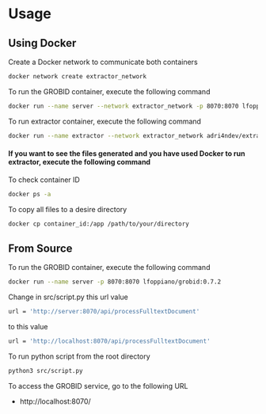 # Usage
## Using Docker
Create a Docker network to communicate both containers
```bash
docker network create extractor_network
```

To run the GROBID container, execute the following command
```bash
docker run --name server --network extractor_network -p 8070:8070 lfoppiano/grobid:0.7.2
```

To run extractor container, execute the following command
```bash
docker run --name extractor --network extractor_network adri4ndev/extractor:1.0.0
```

#### If you want to see the files generated and you have used Docker to run extractor, execute the following command

To check container ID
```bash
docker ps -a
```

To copy all files to a desire directory
```bash
docker cp container_id:/app /path/to/your/directory
```

## From Source

To run the GROBID container, execute the following command
```bash
docker run --name server -p 8070:8070 lfoppiano/grobid:0.7.2
```
Change in src/script.py this url value
```bash
url = 'http://server:8070/api/processFulltextDocument'
```
to this value
```bash
url = 'http://localhost:8070/api/processFulltextDocument'
```
To run python script from the root directory
```bash
python3 src/script.py
```

To access the GROBID service, go to the following URL
- http://localhost:8070/